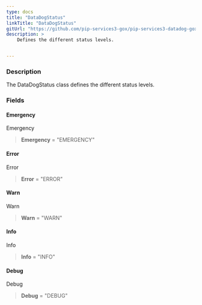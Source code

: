 ```yaml
---
type: docs
title: "DataDogStatus"
linkTitle: "DataDogStatus"
gitUrl: "https://github.com/pip-services3-gox/pip-services3-datadog-gox"
description: >
    Defines the different status levels.


---
```


### Description

The DataDogStatus class defines the different status levels.


### Fields

<span class="hide-title-link">

#### Emergency
Emergency
> **Emergency** = "EMERGENCY"
#### Error
Error
> **Error** = "ERROR"
#### Warn
Warn
> **Warn** = "WARN"
#### Info
Info
> **Info** = "INFO"
#### Debug
Debug
> **Debug** = "DEBUG"

</span>
